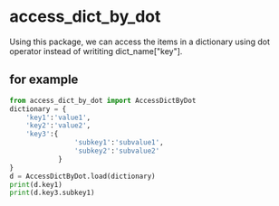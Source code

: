 # access_dict_by_dot
Using this package, we can access the items in a dictionary using dot operator instead of writiting dict_name["key"].

## for example
```python
from access_dict_by_dot import AccessDictByDot
dictionary = {
    'key1':'value1',
    'key2':'value2',
    'key3':{
                'subkey1':'subvalue1',                           
                'subkey2':'subvalue2'                          
            }                   
}
d = AccessDictByDot.load(dictionary)
print(d.key1)
print(d.key3.subkey1)







